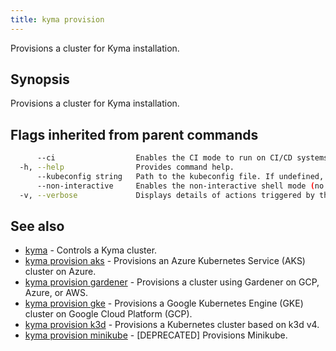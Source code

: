 ```yaml
---
title: kyma provision
---
```


Provisions a cluster for Kyma installation.

## Synopsis

Provisions a cluster for Kyma installation.

## Flags inherited from parent commands

```bash
      --ci                  Enables the CI mode to run on CI/CD systems. It avoids any user interaction (such as no dialog prompts) and ensures that logs are formatted properly in log files (such as no spinners for CLI steps).
  -h, --help                Provides command help.
      --kubeconfig string   Path to the kubeconfig file. If undefined, Kyma CLI uses the KUBECONFIG environment variable, or falls back "/$HOME/.kube/config".
      --non-interactive     Enables the non-interactive shell mode (no colorized output, no spinner)
  -v, --verbose             Displays details of actions triggered by the command.
```

## See also

* [kyma](#kyma-kyma)	 - Controls a Kyma cluster.
* [kyma provision aks](#kyma-provision-aks-kyma-provision-aks)	 - Provisions an Azure Kubernetes Service (AKS) cluster on Azure.
* [kyma provision gardener](#kyma-provision-gardener-kyma-provision-gardener)	 - Provisions a cluster using Gardener on GCP, Azure, or AWS.
* [kyma provision gke](#kyma-provision-gke-kyma-provision-gke)	 - Provisions a Google Kubernetes Engine (GKE) cluster on Google Cloud Platform (GCP).
* [kyma provision k3d](#kyma-provision-k3d-kyma-provision-k3d)	 - Provisions a Kubernetes cluster based on k3d v4.
* [kyma provision minikube](#kyma-provision-minikube-kyma-provision-minikube)	 - [DEPRECATED] Provisions Minikube.

